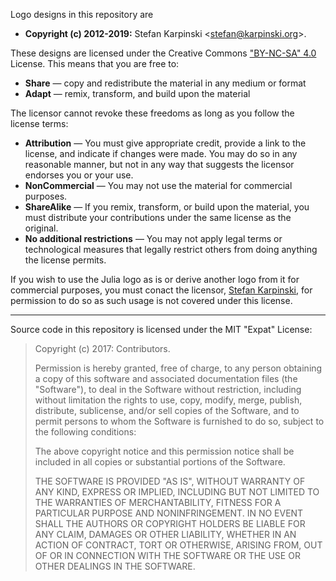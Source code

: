 Logo designs in this repository are

- **Copyright (c) 2012-2019:** Stefan Karpinski \<stefan@karpinski.org\>.

These designs are licensed under the Creative Commons
["BY-NC-SA" 4.0](https://creativecommons.org/licenses/by-nc-sa/4.0/) License.
This means that you are free to:

- **Share** — copy and redistribute the material in any medium or format
- **Adapt** — remix, transform, and build upon the material

The licensor cannot revoke these freedoms as long as you follow the license terms:

- **Attribution** — You must give appropriate credit, provide a link to the license,
  and indicate if changes were made. You may do so in any reasonable manner, but not
  in any way that suggests the licensor endorses you or your use.
- **NonCommercial** — You may not use the material for commercial purposes.
- **ShareAlike** — If you remix, transform, or build upon the material, you must
  distribute your contributions under the same license as the original.
- **No additional restrictions** — You may not apply legal terms or technological
  measures that legally restrict others from doing anything the license permits.

If you wish to use the Julia logo as is or derive another logo from it for commercial
purposes, you must conact the licensor, [Stefan Karpinski](stefan@karpinski.org), for
permission to do so as such usage is not covered under this license.

---

Source code in this repository is licensed under the MIT "Expat" License:

> Copyright (c) 2017: Contributors.
> 
> Permission is hereby granted, free of charge, to any person obtaining a copy
> of this software and associated documentation files (the "Software"), to deal
> in the Software without restriction, including without limitation the rights
> to use, copy, modify, merge, publish, distribute, sublicense, and/or sell
> copies of the Software, and to permit persons to whom the Software is
> furnished to do so, subject to the following conditions:
> 
> The above copyright notice and this permission notice shall be included in all
> copies or substantial portions of the Software.
> 
> THE SOFTWARE IS PROVIDED "AS IS", WITHOUT WARRANTY OF ANY KIND, EXPRESS OR
> IMPLIED, INCLUDING BUT NOT LIMITED TO THE WARRANTIES OF MERCHANTABILITY,
> FITNESS FOR A PARTICULAR PURPOSE AND NONINFRINGEMENT. IN NO EVENT SHALL THE
> AUTHORS OR COPYRIGHT HOLDERS BE LIABLE FOR ANY CLAIM, DAMAGES OR OTHER
> LIABILITY, WHETHER IN AN ACTION OF CONTRACT, TORT OR OTHERWISE, ARISING FROM,
> OUT OF OR IN CONNECTION WITH THE SOFTWARE OR THE USE OR OTHER DEALINGS IN THE
> SOFTWARE.
